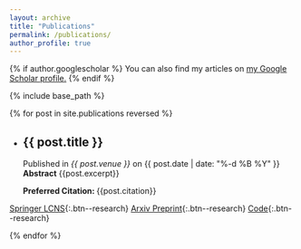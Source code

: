 ```yaml
---
layout: archive
title: "Publications"
permalink: /publications/
author_profile: true
---
```


<style type="text/css">
     #circle {
      width: 10px;
      height: 10px;
      -webkit-border-radius: 2.5px;
      -moz-border-radius: 2.5px;
      border-radius: 2.5px;
      background: black;
    }

    marg {
   
    margin: 20px;
   
    }
</style>

{% if author.googlescholar %}
  You can also find my articles on <u><a href="{{author.googlescholar}}">my Google Scholar profile</a>.</u>
{% endif %}

{% include base_path %}




{% for post in site.publications reversed %}
  <ul>
  <li><h2>{{ post.title }}</h2>
  
  Published in <i>{{ post.venue }}</i> on {{ post.date | date: "%-d %B %Y" }} <br>
  <b>Abstract</b> {{post.excerpt}}<br>
    
  <b>Preferred Citation: </b>{{post.citation}}<br>
 </li>
 </ul>

  [Springer LCNS](www.facebook.com){:.btn--research}
  [Arxiv Preprint](www.youtube.com){:.btn--research}
  [Code](https://github.com/Farabi-shafkat/Improving-Action-Quality-Assessment-using-ResNets-and-Weighted-Aggregation){:.btn--research} <br>

{% endfor %}
